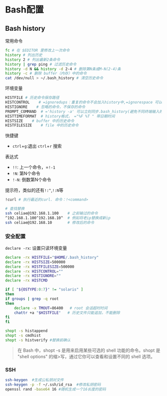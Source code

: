 # Bash配置
## Bash history

常用命令
```bash
fc # 在 $EDITOR 里修改上一次命令
history # 列出历史
history 2 # 列出最新2条命令
history | grep ping # 过滤历史命令
history -d N && history -d 2-4 # 删除第N条或M-N(2-4)条
history -c # 删除 buffer（内存）中的命令
cat /dev/null > ~/.bash_history # 清空历史命令
```

环境变量
```bash
HISTFILE # 历史命令保存路径
HISTCONTROL    # =ignoredups：重复的命令不会加入history中,=ignorespace 可以忽略空格开头的命令行（一些发行版默认 Arch需要配置,这可提高安全性），=ignoreboth:打开以上的两个特性
HISTIGNORE    # 忽略的命令，不保存的命令
PROMPT_COMMAND  # ='history -a' 可以立刻同步.bash_history(避免不同终端输入的不同命令)
HISTTIMEFORMAT  # history格式， ="%F %T " 带日期时间
HISTSIZE    # buffer 中的历史命令
HISTFILESIZE    # file 中的历史命令
```

快捷键
- `ctrl`+`g`:退出 `ctrl`+`r` 搜索

表达式
- `!!`: 上一个命令，=`!-1`
- `!N`: 第N个命令
- `!-N`: 倒数第N个命令

提示符，类似的还有`!:^`,`!:N`等
```bash
!curl # 执行最近的curl. 命令：!<command>

# 查找替换
ssh celiae@192.168.1.100    # 之前输过的命令
^192.168.1.100^192.168.10^  # 例如将老ip替换成新ip
ssh celiae@192.168.10       # 修改后的命令
```

### 安全配置
`declare -rx`: 设置只读环境变量

```bash
declare -rx HISTFILE="$HOME/.bash_history"
declare -rx HISTSIZE=500000
declare -rx HISTFILESIZE=500000
declare -rx HISTCONTROL=""
declare -rx HISTIGNORE=""
declare -rx HISTCMD

if [ "${OSTYPE:0:7}" != "solaris" ]
then
if groups | grep -q root
then
    declare -x TMOUT=86400   # root 会话超时时间
    chattr +a "$HISTFILE"   # 历史文件只能追加，不能删除
fi
fi

shopt -s histappend
shopt -s cmdhist
shopt -s histverify #替换前确认
```

> 在 Bash 中，shopt -s 是用来启用某些可选的 shell 功能的命令。shopt 是 "shell options" 的缩>写，通过它你可以查看和设置不同的 shell 选项。


### SSH

```bash
ssh-keygen  #生成公私钥对文件
ssh-keygen -p -f ~/.ssh/id_rsa  #修改私钥密码
openssl rand -base64 16 #随机生成一个16长度的密码
```